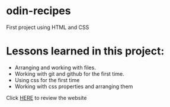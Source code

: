 # odin-recipes
First project using HTML and CSS

<h1>Lessons learned in this project:</h1>
<ul>
<li>Arranging and working with files.</li>
<li>Working with git and github for the first time.</li>
<li>Using css for the first time</li>
<li>Working with css properties and arranging them</li>
</ul>
<p>Click <a href="https://abdulrhmanhs.github.io/odin-recipes/">HERE</a> to review the website</p>
